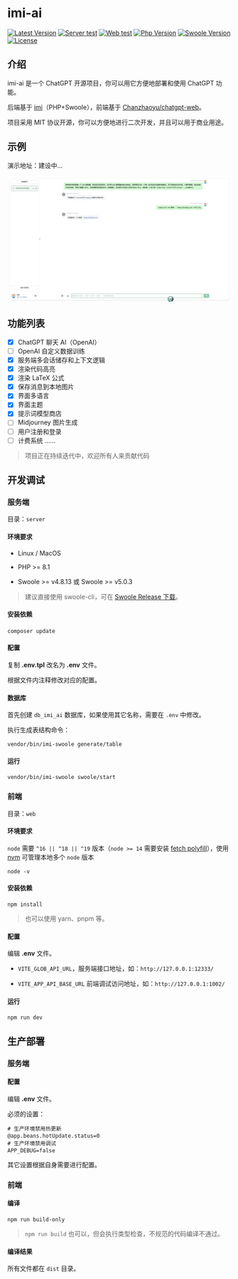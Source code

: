 # imi-ai

[![Latest Version](https://img.shields.io/packagist/v/imiphp/imi-ai.svg)](https://packagist.org/packages/imiphp/imi-ai)
[![Server test](https://github.com/imiphp/imi-ai/actions/workflows/server.yml/badge.svg)](https://github.com/imiphp/imi-ai/actions/workflows/server.yml)
[![Web test](https://github.com/imiphp/imi-ai/actions/workflows/web.yml/badge.svg)](https://github.com/imiphp/imi-ai/actions/workflows/web.yml)
[![Php Version](https://img.shields.io/badge/php-%3E=8.1-brightgreen.svg)](https://secure.php.net/)
[![Swoole Version](https://img.shields.io/badge/swoole-%3E=4.8.13-brightgreen.svg)](https://github.com/swoole/swoole-src)
[![License](https://img.shields.io/badge/license-MIT-brightgreen.svg)](https://github.com/imiphp/imi-ai/blob/master/LICENSE)

## 介绍

imi-ai 是一个 ChatGPT 开源项目，你可以用它方便地部署和使用 ChatGPT 功能。

后端基于 [imi](https://github.com/imiphp/imi)（PHP+Swoole），前端基于 [Chanzhaoyu/chatgpt-web](https://github.com/Chanzhaoyu/chatgpt-web)。

项目采用 MIT 协议开源，你可以方便地进行二次开发，并且可以用于商业用途。

## 示例

演示地址：建设中...

![pic001.jpg](doc/pic001.jpg)

## 功能列表

* [x] ChatGPT 聊天 AI（OpenAI）
* [ ] OpenAI 自定义数据训练
* [x] 服务端多会话储存和上下文逻辑
* [x] 渲染代码高亮
* [x] 渲染 LaTeX 公式
* [x] 保存消息到本地图片
* [x] 界面多语言
* [x] 界面主题
* [x] 提示词模型商店
* [ ] Midjourney 图片生成
* [ ] 用户注册和登录
* [ ] 计费系统
……

> 项目正在持续迭代中，欢迎所有人来贡献代码

## 开发调试

### 服务端

目录：`server`

#### 环境要求

* Linux / MacOS

* PHP >= 8.1

* Swoole >= v4.8.13 或 Swoole >= v5.0.3

> 建议直接使用 swoole-cli，可在 [Swoole Release 下载](https://github.com/swoole/swoole-src/releases)。

#### 安装依赖

`composer update`

#### 配置

复制 **.env.tpl** 改名为 **.env** 文件。

根据文件内注释修改对应的配置。

#### 数据库

首先创建 `db_imi_ai` 数据库，如果使用其它名称，需要在 `.env` 中修改。

执行生成表结构命令：

```shell
vendor/bin/imi-swoole generate/table
```

#### 运行

```shell
vendor/bin/imi-swoole swoole/start
```

### 前端

目录：`web`

#### 环境要求

`node` 需要 `^16 || ^18 || ^19` 版本（`node >= 14` 需要安装 [fetch polyfill](https://github.com/developit/unfetch#usage-as-a-polyfill)），使用 [nvm](https://github.com/nvm-sh/nvm) 可管理本地多个 `node` 版本

```shell
node -v
```

#### 安装依赖

```shell
npm install
```

> 也可以使用 yarn、pnpm 等。

#### 配置

编辑 **.env** 文件。

* `VITE_GLOB_API_URL`，服务端接口地址，如：`http://127.0.0.1:12333/`

* `VITE_APP_API_BASE_URL` 前端调试访问地址，如：`http://127.0.0.1:1002/`

#### 运行

```shell
npm run dev
```

## 生产部署

### 服务端

#### 配置

编辑 **.env** 文件。

必须的设置：

```env
# 生产环境禁用热更新
@app.beans.hotUpdate.status=0
# 生产环境禁用调试
APP_DEBUG=false
```

其它设置根据自身需要进行配置。

### 前端

#### 编译

```shell
npm run build-only
```

> `npm run build` 也可以，但会执行类型检查，不规范的代码编译不通过。

#### 编译结果

所有文件都在 `dist` 目录。
